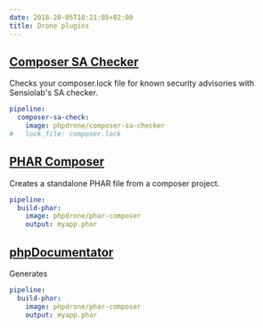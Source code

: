 ```yaml
---
date: 2018-20-05T10:21:05+02:00
title: Drone plugins
---
```


## [Composer SA Checker](composer-sa-checker)

Checks your composer.lock file for known security advisories with Sensiolab's SA checker.

```yaml
pipeline:
  composer-sa-check:
    image: phpdrone/composer-sa-checker
#   lock_file: composer.lock
```

## [PHAR Composer](phar-composer)

Creates a standalone PHAR file from a composer project.

```yaml
pipeline:
  build-phar:
    image: phpdrone/phar-composer
    output: myapp.phar
```

## [phpDocumentator](phpdoc)

Generates 

```yaml
pipeline:
  build-phar:
    image: phpdrone/phar-composer
    output: myapp.phar
```

